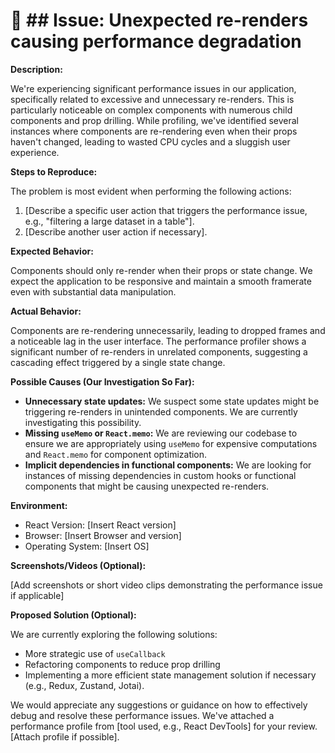 # 🐞 ## Issue: Unexpected re-renders causing performance degradation


**Description:**

We're experiencing significant performance issues in our application, specifically related to excessive and unnecessary re-renders.  This is particularly noticeable on complex components with numerous child components and prop drilling.  While profiling, we've identified several instances where components are re-rendering even when their props haven't changed, leading to wasted CPU cycles and a sluggish user experience.

**Steps to Reproduce:**

The problem is most evident when performing the following actions:

1.  [Describe a specific user action that triggers the performance issue, e.g., "filtering a large dataset in a table"].
2.  [Describe another user action if necessary].


**Expected Behavior:**

Components should only re-render when their props or state change.  We expect the application to be responsive and maintain a smooth framerate even with substantial data manipulation.


**Actual Behavior:**

Components are re-rendering unnecessarily, leading to dropped frames and a noticeable lag in the user interface.  The performance profiler shows a significant number of re-renders in unrelated components, suggesting a cascading effect triggered by a single state change.


**Possible Causes (Our Investigation So Far):**

* **Unnecessary state updates:** We suspect some state updates might be triggering re-renders in unintended components. We are currently investigating this possibility.
* **Missing `useMemo` or `React.memo`:**  We are reviewing our codebase to ensure we are appropriately using `useMemo` for expensive computations and `React.memo` for component optimization.
* **Implicit dependencies in functional components:** We are looking for instances of missing dependencies in custom hooks or functional components that might be causing unexpected re-renders.


**Environment:**

* React Version: [Insert React version]
* Browser: [Insert Browser and version]
* Operating System: [Insert OS]


**Screenshots/Videos (Optional):**

[Add screenshots or short video clips demonstrating the performance issue if applicable]


**Proposed Solution (Optional):**

We are currently exploring the following solutions:

* More strategic use of `useCallback`
* Refactoring components to reduce prop drilling
* Implementing a more efficient state management solution if necessary (e.g., Redux, Zustand, Jotai).


We would appreciate any suggestions or guidance on how to effectively debug and resolve these performance issues.  We've attached a performance profile from [tool used, e.g., React DevTools] for your review.  [Attach profile if possible].

